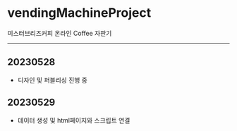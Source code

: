 # vendingMachineProject
미스터브리즈커피 온라인 Coffee 자판기

-----------------------
20230528
-----------------------
- 디자인 및 퍼블리싱 진행 중

20230529
-----------------------
- 데이터 생성 및 html페이지와 스크립트 연결
